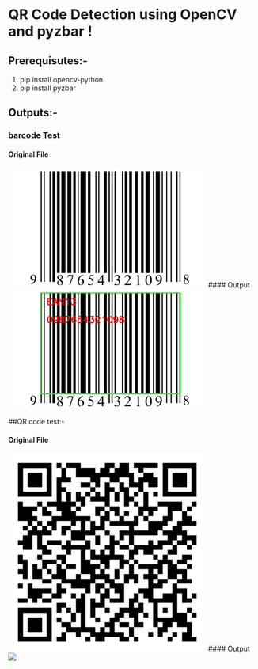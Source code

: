 # QR Code Detection using OpenCV and pyzbar !

## Prerequisutes:- 
  1. pip install opencv-python
  2. pip install pyzbar

## Outputs:-

### barcode Test
#### Original File
<img src="barcode.jpg" width="400">
#### Output
<img src="barcodeOP.jpg" width="400">

##QR code test:-
#### Original File
<img src="qrcode.png" width="400">
#### Output
<img src="qrcodeOP.jpg" width="400">
